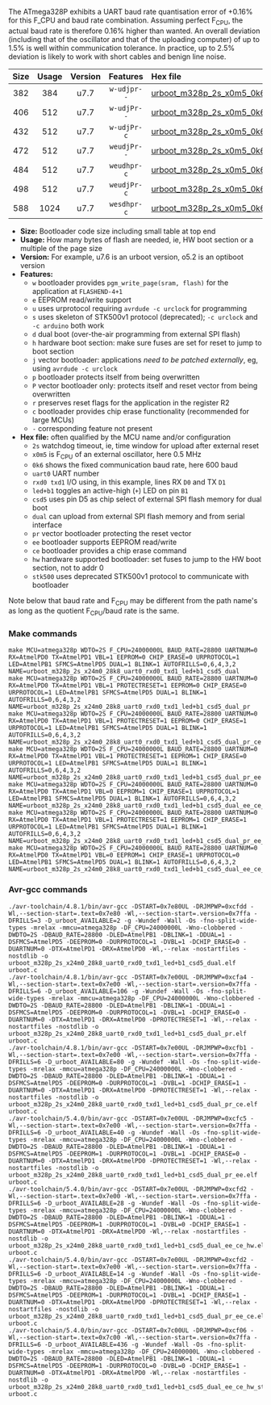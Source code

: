 The ATmega328P exhibits a UART baud rate quantisation error of +0.16% for this F_CPU and baud rate combination. Assuming perfect F<sub>CPU</sub>, the actual baud rate is therefore 0.16% higher than wanted. An overall deviation (including that of the oscillator and that of the uploading computer) of up to 1.5% is well within communication tolerance. In practice, up to 2.5% deviation is likely to work with short cables and benign line noise.

|Size|Usage|Version|Features|Hex file|
|:-:|:-:|:-:|:-:|:--|
|382|384|u7.7|`w-udjpr--`|[urboot_m328p_2s_x0m5_0k6_uart0_rxd0_txd1_led+b1_csd5_dual.hex](https://raw.githubusercontent.com/stefanrueger/urboot.hex/main/mcus/atmega328p/watchdog_2_s/external_oscillator_x/%2B0m500000_hz/%2B%2B%2B0k6_baud/uart0_rxd0_txd1/led%2Bb1_csd5_dual/urboot_m328p_2s_x0m5_0k6_uart0_rxd0_txd1_led%2Bb1_csd5_dual.hex)|
|406|512|u7.7|`w-udjPr--`|[urboot_m328p_2s_x0m5_0k6_uart0_rxd0_txd1_led+b1_csd5_dual_pr.hex](https://raw.githubusercontent.com/stefanrueger/urboot.hex/main/mcus/atmega328p/watchdog_2_s/external_oscillator_x/%2B0m500000_hz/%2B%2B%2B0k6_baud/uart0_rxd0_txd1/led%2Bb1_csd5_dual/urboot_m328p_2s_x0m5_0k6_uart0_rxd0_txd1_led%2Bb1_csd5_dual_pr.hex)|
|432|512|u7.7|`w-udjPr-c`|[urboot_m328p_2s_x0m5_0k6_uart0_rxd0_txd1_led+b1_csd5_dual_pr_ce.hex](https://raw.githubusercontent.com/stefanrueger/urboot.hex/main/mcus/atmega328p/watchdog_2_s/external_oscillator_x/%2B0m500000_hz/%2B%2B%2B0k6_baud/uart0_rxd0_txd1/led%2Bb1_csd5_dual/urboot_m328p_2s_x0m5_0k6_uart0_rxd0_txd1_led%2Bb1_csd5_dual_pr_ce.hex)|
|472|512|u7.7|`weudjPr--`|[urboot_m328p_2s_x0m5_0k6_uart0_rxd0_txd1_led+b1_csd5_dual_pr_ee.hex](https://raw.githubusercontent.com/stefanrueger/urboot.hex/main/mcus/atmega328p/watchdog_2_s/external_oscillator_x/%2B0m500000_hz/%2B%2B%2B0k6_baud/uart0_rxd0_txd1/led%2Bb1_csd5_dual/urboot_m328p_2s_x0m5_0k6_uart0_rxd0_txd1_led%2Bb1_csd5_dual_pr_ee.hex)|
|484|512|u7.7|`weudhpr-c`|[urboot_m328p_2s_x0m5_0k6_uart0_rxd0_txd1_led+b1_csd5_dual_ee_ce_hw.hex](https://raw.githubusercontent.com/stefanrueger/urboot.hex/main/mcus/atmega328p/watchdog_2_s/external_oscillator_x/%2B0m500000_hz/%2B%2B%2B0k6_baud/uart0_rxd0_txd1/led%2Bb1_csd5_dual/urboot_m328p_2s_x0m5_0k6_uart0_rxd0_txd1_led%2Bb1_csd5_dual_ee_ce_hw.hex)|
|498|512|u7.7|`weudjPr-c`|[urboot_m328p_2s_x0m5_0k6_uart0_rxd0_txd1_led+b1_csd5_dual_pr_ee_ce.hex](https://raw.githubusercontent.com/stefanrueger/urboot.hex/main/mcus/atmega328p/watchdog_2_s/external_oscillator_x/%2B0m500000_hz/%2B%2B%2B0k6_baud/uart0_rxd0_txd1/led%2Bb1_csd5_dual/urboot_m328p_2s_x0m5_0k6_uart0_rxd0_txd1_led%2Bb1_csd5_dual_pr_ee_ce.hex)|
|588|1024|u7.7|`wesdhpr-c`|[urboot_m328p_2s_x0m5_0k6_uart0_rxd0_txd1_led+b1_csd5_dual_ee_ce_hw_stk500.hex](https://raw.githubusercontent.com/stefanrueger/urboot.hex/main/mcus/atmega328p/watchdog_2_s/external_oscillator_x/%2B0m500000_hz/%2B%2B%2B0k6_baud/uart0_rxd0_txd1/led%2Bb1_csd5_dual/urboot_m328p_2s_x0m5_0k6_uart0_rxd0_txd1_led%2Bb1_csd5_dual_ee_ce_hw_stk500.hex)|

- **Size:** Bootloader code size including small table at top end
- **Usage:** How many bytes of flash are needed, ie, HW boot section or a multiple of the page size
- **Version:** For example, u7.6 is an urboot version, o5.2 is an optiboot version
- **Features:**
  + `w` bootloader provides `pgm_write_page(sram, flash)` for the application at `FLASHEND-4+1`
  + `e` EEPROM read/write support
  + `u` uses urprotocol requiring `avrdude -c urclock` for programming
  + `s` uses skeleton of STK500v1 protocol (deprecated); `-c urclock` and `-c arduino` both work
  + `d` dual boot (over-the-air programming from external SPI flash)
  + `h` hardware boot section: make sure fuses are set for reset to jump to boot section
  + `j` vector bootloader: applications *need to be patched externally*, eg, using `avrdude -c urclock`
  + `p` bootloader protects itself from being overwritten
  + `P` vector bootloader only: protects itself and reset vector from being overwritten
  + `r` preserves reset flags for the application in the register R2
  + `c` bootloader provides chip erase functionality (recommended for large MCUs)
  + `-` corresponding feature not present
- **Hex file:** often qualified by the MCU name and/or configuration
  + `2s` watchdog timeout, ie, time window for upload after external reset
  + `x0m5` is F<sub>CPU</sub> of an external oscillator, here 0.5 MHz
  + `0k6` shows the fixed communication baud rate, here 600 baud
  + `uart0` UART number
  + `rxd0 txd1` I/O using, in this example, lines RX `D0` and TX `D1`
  + `led+b1` toggles an active-high (`+`) LED on pin `B1`
  + `csd5` uses pin D5 as chip select of external SPI flash memory for dual boot
  + `dual` can upload from external SPI flash memory and from serial interface
  + `pr` vector bootloader protecting the reset vector
  + `ee` bootloader supports EEPROM read/write
  + `ce` bootloader provides a chip erase command
  + `hw` hardware supported bootloader: set fuses to jump to the HW boot section, not to addr 0
  + `stk500` uses deprecated STK500v1 protocol to communicate with bootloader


Note below that baud rate and F<sub>CPU</sub> may be different from the path name's as long as the quotient F<sub>CPU</sub>/baud rate is the same.

### Make commands
```
make MCU=atmega328p WDTO=2S F_CPU=24000000L BAUD_RATE=28800 UARTNUM=0 RX=AtmelPD0 TX=AtmelPD1 VBL=1 EEPROM=0 CHIP_ERASE=0 URPROTOCOL=1 LED=AtmelPB1 SFMCS=AtmelPD5 DUAL=1 BLINK=1 AUTOFRILLS=0,6,4,3,2 NAME=urboot_m328p_2s_x24m0_28k8_uart0_rxd0_txd1_led+b1_csd5_dual
make MCU=atmega328p WDTO=2S F_CPU=24000000L BAUD_RATE=28800 UARTNUM=0 RX=AtmelPD0 TX=AtmelPD1 VBL=1 PROTECTRESET=1 EEPROM=0 CHIP_ERASE=0 URPROTOCOL=1 LED=AtmelPB1 SFMCS=AtmelPD5 DUAL=1 BLINK=1 AUTOFRILLS=0,6,4,3,2 NAME=urboot_m328p_2s_x24m0_28k8_uart0_rxd0_txd1_led+b1_csd5_dual_pr
make MCU=atmega328p WDTO=2S F_CPU=24000000L BAUD_RATE=28800 UARTNUM=0 RX=AtmelPD0 TX=AtmelPD1 VBL=1 PROTECTRESET=1 EEPROM=0 CHIP_ERASE=1 URPROTOCOL=1 LED=AtmelPB1 SFMCS=AtmelPD5 DUAL=1 BLINK=1 AUTOFRILLS=0,6,4,3,2 NAME=urboot_m328p_2s_x24m0_28k8_uart0_rxd0_txd1_led+b1_csd5_dual_pr_ce
make MCU=atmega328p WDTO=2S F_CPU=24000000L BAUD_RATE=28800 UARTNUM=0 RX=AtmelPD0 TX=AtmelPD1 VBL=1 PROTECTRESET=1 EEPROM=1 CHIP_ERASE=0 URPROTOCOL=1 LED=AtmelPB1 SFMCS=AtmelPD5 DUAL=1 BLINK=1 AUTOFRILLS=0,6,4,3,2 NAME=urboot_m328p_2s_x24m0_28k8_uart0_rxd0_txd1_led+b1_csd5_dual_pr_ee
make MCU=atmega328p WDTO=2S F_CPU=24000000L BAUD_RATE=28800 UARTNUM=0 RX=AtmelPD0 TX=AtmelPD1 VBL=0 EEPROM=1 CHIP_ERASE=1 URPROTOCOL=1 LED=AtmelPB1 SFMCS=AtmelPD5 DUAL=1 BLINK=1 AUTOFRILLS=0,6,4,3,2 NAME=urboot_m328p_2s_x24m0_28k8_uart0_rxd0_txd1_led+b1_csd5_dual_ee_ce_hw
make MCU=atmega328p WDTO=2S F_CPU=24000000L BAUD_RATE=28800 UARTNUM=0 RX=AtmelPD0 TX=AtmelPD1 VBL=1 PROTECTRESET=1 EEPROM=1 CHIP_ERASE=1 URPROTOCOL=1 LED=AtmelPB1 SFMCS=AtmelPD5 DUAL=1 BLINK=1 AUTOFRILLS=0,6,4,3,2 NAME=urboot_m328p_2s_x24m0_28k8_uart0_rxd0_txd1_led+b1_csd5_dual_pr_ee_ce
make MCU=atmega328p WDTO=2S F_CPU=24000000L BAUD_RATE=28800 UARTNUM=0 RX=AtmelPD0 TX=AtmelPD1 VBL=0 EEPROM=1 CHIP_ERASE=1 URPROTOCOL=0 LED=AtmelPB1 SFMCS=AtmelPD5 DUAL=1 BLINK=1 AUTOFRILLS=0,6,4,3,2 NAME=urboot_m328p_2s_x24m0_28k8_uart0_rxd0_txd1_led+b1_csd5_dual_ee_ce_hw_stk500
```

### Avr-gcc commands
```
./avr-toolchain/4.8.1/bin/avr-gcc -DSTART=0x7e80UL -DRJMPWP=0xcfdd -Wl,--section-start=.text=0x7e80 -Wl,--section-start=.version=0x7ffa -DFRILLS=3 -D_urboot_AVAILABLE=2 -g -Wundef -Wall -Os -fno-split-wide-types -mrelax -mmcu=atmega328p -DF_CPU=24000000L -Wno-clobbered -DWDTO=2S -DBAUD_RATE=28800 -DLED=AtmelPB1 -DBLINK=1 -DDUAL=1 -DSFMCS=AtmelPD5 -DEEPROM=0 -DURPROTOCOL=1 -DVBL=1 -DCHIP_ERASE=0 -DUARTNUM=0 -DTX=AtmelPD1 -DRX=AtmelPD0 -Wl,--relax -nostartfiles -nostdlib -o urboot_m328p_2s_x24m0_28k8_uart0_rxd0_txd1_led+b1_csd5_dual.elf urboot.c
./avr-toolchain/4.8.1/bin/avr-gcc -DSTART=0x7e00UL -DRJMPWP=0xcfa4 -Wl,--section-start=.text=0x7e00 -Wl,--section-start=.version=0x7ffa -DFRILLS=6 -D_urboot_AVAILABLE=106 -g -Wundef -Wall -Os -fno-split-wide-types -mrelax -mmcu=atmega328p -DF_CPU=24000000L -Wno-clobbered -DWDTO=2S -DBAUD_RATE=28800 -DLED=AtmelPB1 -DBLINK=1 -DDUAL=1 -DSFMCS=AtmelPD5 -DEEPROM=0 -DURPROTOCOL=1 -DVBL=1 -DCHIP_ERASE=0 -DUARTNUM=0 -DTX=AtmelPD1 -DRX=AtmelPD0 -DPROTECTRESET=1 -Wl,--relax -nostartfiles -nostdlib -o urboot_m328p_2s_x24m0_28k8_uart0_rxd0_txd1_led+b1_csd5_dual_pr.elf urboot.c
./avr-toolchain/4.8.1/bin/avr-gcc -DSTART=0x7e00UL -DRJMPWP=0xcfb1 -Wl,--section-start=.text=0x7e00 -Wl,--section-start=.version=0x7ffa -DFRILLS=6 -D_urboot_AVAILABLE=80 -g -Wundef -Wall -Os -fno-split-wide-types -mrelax -mmcu=atmega328p -DF_CPU=24000000L -Wno-clobbered -DWDTO=2S -DBAUD_RATE=28800 -DLED=AtmelPB1 -DBLINK=1 -DDUAL=1 -DSFMCS=AtmelPD5 -DEEPROM=0 -DURPROTOCOL=1 -DVBL=1 -DCHIP_ERASE=1 -DUARTNUM=0 -DTX=AtmelPD1 -DRX=AtmelPD0 -DPROTECTRESET=1 -Wl,--relax -nostartfiles -nostdlib -o urboot_m328p_2s_x24m0_28k8_uart0_rxd0_txd1_led+b1_csd5_dual_pr_ce.elf urboot.c
./avr-toolchain/5.4.0/bin/avr-gcc -DSTART=0x7e00UL -DRJMPWP=0xcfc5 -Wl,--section-start=.text=0x7e00 -Wl,--section-start=.version=0x7ffa -DFRILLS=6 -D_urboot_AVAILABLE=40 -g -Wundef -Wall -Os -fno-split-wide-types -mrelax -mmcu=atmega328p -DF_CPU=24000000L -Wno-clobbered -DWDTO=2S -DBAUD_RATE=28800 -DLED=AtmelPB1 -DBLINK=1 -DDUAL=1 -DSFMCS=AtmelPD5 -DEEPROM=1 -DURPROTOCOL=1 -DVBL=1 -DCHIP_ERASE=0 -DUARTNUM=0 -DTX=AtmelPD1 -DRX=AtmelPD0 -DPROTECTRESET=1 -Wl,--relax -nostartfiles -nostdlib -o urboot_m328p_2s_x24m0_28k8_uart0_rxd0_txd1_led+b1_csd5_dual_pr_ee.elf urboot.c
./avr-toolchain/5.4.0/bin/avr-gcc -DSTART=0x7e00UL -DRJMPWP=0xcfd2 -Wl,--section-start=.text=0x7e00 -Wl,--section-start=.version=0x7ffa -DFRILLS=6 -D_urboot_AVAILABLE=28 -g -Wundef -Wall -Os -fno-split-wide-types -mrelax -mmcu=atmega328p -DF_CPU=24000000L -Wno-clobbered -DWDTO=2S -DBAUD_RATE=28800 -DLED=AtmelPB1 -DBLINK=1 -DDUAL=1 -DSFMCS=AtmelPD5 -DEEPROM=1 -DURPROTOCOL=1 -DVBL=0 -DCHIP_ERASE=1 -DUARTNUM=0 -DTX=AtmelPD1 -DRX=AtmelPD0 -Wl,--relax -nostartfiles -nostdlib -o urboot_m328p_2s_x24m0_28k8_uart0_rxd0_txd1_led+b1_csd5_dual_ee_ce_hw.elf urboot.c
./avr-toolchain/5.4.0/bin/avr-gcc -DSTART=0x7e00UL -DRJMPWP=0xcfd2 -Wl,--section-start=.text=0x7e00 -Wl,--section-start=.version=0x7ffa -DFRILLS=6 -D_urboot_AVAILABLE=14 -g -Wundef -Wall -Os -fno-split-wide-types -mrelax -mmcu=atmega328p -DF_CPU=24000000L -Wno-clobbered -DWDTO=2S -DBAUD_RATE=28800 -DLED=AtmelPB1 -DBLINK=1 -DDUAL=1 -DSFMCS=AtmelPD5 -DEEPROM=1 -DURPROTOCOL=1 -DVBL=1 -DCHIP_ERASE=1 -DUARTNUM=0 -DTX=AtmelPD1 -DRX=AtmelPD0 -DPROTECTRESET=1 -Wl,--relax -nostartfiles -nostdlib -o urboot_m328p_2s_x24m0_28k8_uart0_rxd0_txd1_led+b1_csd5_dual_pr_ee_ce.elf urboot.c
./avr-toolchain/5.4.0/bin/avr-gcc -DSTART=0x7c00UL -DRJMPWP=0xcf06 -Wl,--section-start=.text=0x7c00 -Wl,--section-start=.version=0x7ffa -DFRILLS=6 -D_urboot_AVAILABLE=436 -g -Wundef -Wall -Os -fno-split-wide-types -mrelax -mmcu=atmega328p -DF_CPU=24000000L -Wno-clobbered -DWDTO=2S -DBAUD_RATE=28800 -DLED=AtmelPB1 -DBLINK=1 -DDUAL=1 -DSFMCS=AtmelPD5 -DEEPROM=1 -DURPROTOCOL=0 -DVBL=0 -DCHIP_ERASE=1 -DUARTNUM=0 -DTX=AtmelPD1 -DRX=AtmelPD0 -Wl,--relax -nostartfiles -nostdlib -o urboot_m328p_2s_x24m0_28k8_uart0_rxd0_txd1_led+b1_csd5_dual_ee_ce_hw_stk500.elf urboot.c
```

